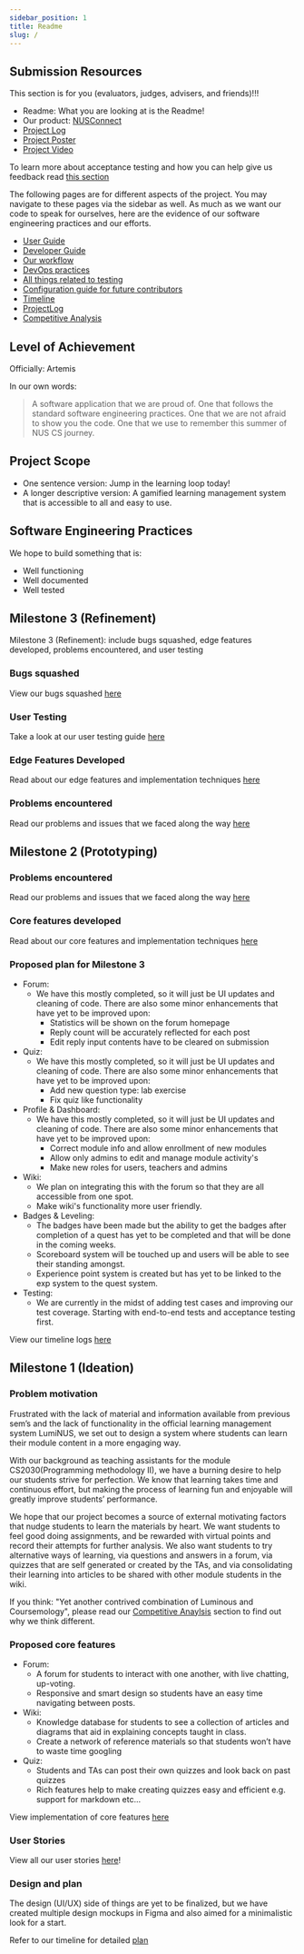 ```yaml
---
sidebar_position: 1
title: Readme
slug: /
---
```


## **Submission Resources**

This section is for you (evaluators, judges, advisers, and friends)!!!

- Readme: What you are looking at is the Readme!
- Our product: [NUSConnect](https://nus-connect.vercel.app/)
- [Project Log](ProjectLog)
- [Project Poster](https://github.com/notawakestudio/NUSConnect/blob/main/public/NotAwake.png?raw=true)
- [Project Video](https://youtu.be/lYMwwFo2hoU)

To learn more about acceptance testing and how you can help give us feedback
read [this section](TestingGuide#acceptance-test)

The following pages are for different aspects of the project. You may navigate
to these pages via the sidebar as well. As much as we want our code to speak for
ourselves, here are the evidence of our software engineering practices and our
efforts.

- [User Guide](UserGuide)
- [Developer Guide](DeveloperGuide)
- [Our workflow](WorkflowGuide)
- [DevOps practices](DevOpsGuide)
- [All things related to testing](TestingGuide)
- [Configuration guide for future contributors](ConfigurationGuide)
- [Timeline](Timeline)
- [ProjectLog](ProjectLog)
- [Competitive Analysis](CompetitiveAnalysis)

## **Level of Achievement**

Officially: Artemis

In our own words:

> A software application that we are proud of. One that follows the standard
> software engineering practices. One that we are not afraid to show you the
> code. One that we use to remember this summer of NUS CS journey.

## **Project Scope**

- One sentence version: Jump in the learning loop today!
- A longer descriptive version: A gamified learning management system that is
  accessible to all and easy to use.

## **Software Engineering Practices**

We hope to build something that is:

- Well functioning
- Well documented
- Well tested

## **Milestone 3 (Refinement)**

Milestone 3 (Refinement): include bugs squashed, edge features developed,
problems encountered, and user testing

### Bugs squashed

View our bugs squashed
[here](https://github.com/notawakestudio/NUSConnect/issues?q=is%3Aissue+label%3Atype.Bug+is%3Aclosed)

### User Testing

Take a look at our user testing guide [here](TestingGuide#acceptance-test)

### Edge Features Developed

Read about our edge features and implementation techniques
[here](DeveloperGuide#functionality)

### Problems encountered

Read our problems and issues that we faced along the way
[here](ProjectLog#progress-in-a-few-words)

## **Milestone 2 (Prototyping)**

### Problems encountered

Read our problems and issues that we faced along the way
[here](ProjectLog#progress-in-a-few-words)

### Core features developed

Read about our core features and implementation techniques
[here](DeveloperGuide#functionality)

### Proposed plan for Milestone 3

- Forum:
  - We have this mostly completed, so it will just be UI updates and cleaning of
    code. There are also some minor enhancements that have yet to be improved
    upon:
    - Statistics will be shown on the forum homepage
    - Reply count will be accurately reflected for each post
    - Edit reply input contents have to be cleared on submission
- Quiz:
  - We have this mostly completed, so it will just be UI updates and cleaning of
    code. There are also some minor enhancements that have yet to be improved
    upon:
    - Add new question type: lab exercise
    - Fix quiz like functionality
- Profile & Dashboard:
  - We have this mostly completed, so it will just be UI updates and cleaning of
    code. There are also some minor enhancements that have yet to be improved
    upon:
    - Correct module info and allow enrollment of new modules
    - Allow only admins to edit and manage module activity's
    - Make new roles for users, teachers and admins
- Wiki:
  - We plan on integrating this with the forum so that they are all accessible
    from one spot.
  - Make wiki's functionality more user friendly.
- Badges & Leveling:
  - The badges have been made but the ability to get the badges after completion
    of a quest has yet to be completed and that will be done in the coming
    weeks.
  - Scoreboard system will be touched up and users will be able to see their
    standing amongst.
  - Experience point system is created but has yet to be linked to the exp
    system to the quest system.
- Testing:
  - We are currently in the midst of adding test cases and improving our test
    coverage. Starting with end-to-end tests and acceptance testing first.

View our timeline logs [here](Timeline)

## **Milestone 1 (Ideation)**

### Problem motivation

Frustrated with the lack of material and information available from previous
sem’s and the lack of functionality in the official learning management system
LumiNUS, we set out to design a system where students can learn their module
content in a more engaging way.

With our background as teaching assistants for the module CS2030(Programming
methodology II), we have a burning desire to help our students strive for
perfection. We know that learning takes time and continuous effort, but making
the process of learning fun and enjoyable will greatly improve students’
performance.

We hope that our project becomes a source of external motivating factors that
nudge students to learn the materials by heart. We want students to feel good
doing assignments, and be rewarded with virtual points and record their attempts
for further analysis. We also want students to try alternative ways of learning,
via questions and answers in a forum, via quizzes that are self generated or
created by the TAs, and via consolidating their learning into articles to be
shared with other module students in the wiki.

If you think: "Yet another contrived combination of Luminous and Coursemology",
please read our [Competitive Anaylsis](CompetitiveAnalysis) section to find out
why we think different.

### Proposed core features

- Forum:
  - A forum for students to interact with one another, with live chatting,
    up-voting.
  - Responsive and smart design so students have an easy time navigating between
    posts.
- Wiki:
  - Knowledge database for students to see a collection of articles and diagrams
    that aid in explaining concepts taught in class.
  - Create a network of reference materials so that students won’t have to waste
    time googling
- Quiz:
  - Students and TAs can post their own quizzes and look back on past quizzes
  - Rich features help to make creating quizzes easy and efficient e.g. support
    for markdown etc...

View implementation of core features [here](DeveloperGuide#quiz)

### User Stories

View all our user stories [here](DeveloperGuide#user-stories)!

### Design and plan

The design (UI/UX) side of things are yet to be finalized, but we have created
multiple design mockups in Figma and also aimed for a minimalistic look for a
start.

Refer to our timeline for detailed [plan](Timeline)
